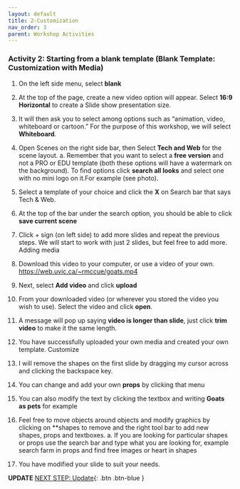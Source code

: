 ```yaml
---
layout: default
title: 2-Customization
nav_order: 3
parent: Workshop Activities
---
```

### Activity 2: Starting from a blank template (Blank Template: Customization with Media)

1.	On the left side menu, select **blank**
2.	At the top of the page, create a new video option will appear. Select **16:9 Horizontal** to create a Slide show presentation size.
3.	It will then ask you to select among options such as “animation, video, whiteboard or cartoon.” For the purpose of this workshop, we will select **Whiteboard**. 
4.	Open Scenes on the right side bar, then Select **Tech and Web** for the scene layout. 
a.	Remember that you want to select a **free version** and not a PRO or EDU template (both these options will have a watermark on the background). To find options click **search all looks** and select one with no mini logo on it.For example (see photo).

6.	Select a template of your choice and click the **X** on Search bar that says Tech & Web.
7.	At the top of the bar under the search option, you should be able to click **save current scene**
8.	Click + sign (on left side) to add more slides and repeat the previous steps. We will start to work with just 2 slides, but feel free to add more.
 Adding media
9.	Download this video to your computer, or use a video of your own. https://web.uvic.ca/~rmccue/goats.mp4
10.	Next, select **Add video** and click **upload**
11.	From your downloaded video (or wherever you stored the video you wish to use). Select the video and click **open**.  
12.	 A message will pop up saying **video is longer than slide**, just click **trim video** to make it the same length.
13.	You have successfully uploaded your own media and created your own template. 
Customize 
14.	I will remove the shapes on the first slide by dragging my cursor across and clicking the backspace key. 
15.	You can change and add your own **props** by clicking that menu
16.	You can also modify the text by clicking the textbox and writing **Goats as pets** for example
17.	Feel free to move objects around objects and modify graphics by clicking on **shapes to remove and the right tool bar to add new shapes, props and textboxes. 
a.	If you are looking for particular shapes or props use the search bar and type what you are looking for, example search farm in props and find free images or heart in shapes
18.	You have modified your slide to suit your needs. 


**UPDATE**
[NEXT STEP: Update](update.html){: .btn .btn-blue }

